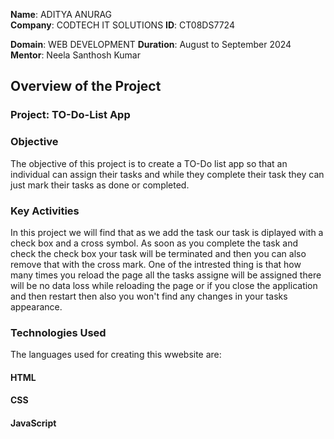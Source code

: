 
**Name**: ADITYA ANURAG  
**Company**: CODTECH IT SOLUTIONS 
**ID**: CT08DS7724 

**Domain**: WEB DEVELOPMENT 
**Duration**: August to September 2024
**Mentor**: Neela Santhosh Kumar


## Overview of the Project
### Project: TO-Do-List App

### Objective
The objective of this project is to create a TO-Do list app so that an individual can assign their tasks and while they complete their task they can just mark their tasks as done or completed.

### Key Activities
In this project we will find that as we add the task our task is diplayed with a check box and a cross symbol.
As soon as you complete the task and check the check box your task will be terminated and then you can also remove that with the cross mark.
One of the intrested thing is that how many times you reload the page all the tasks assigne will be assigned there will be no data loss while reloading the page or if you close the application and then restart then also you won't find any changes in your tasks appearance.

### Technologies Used
The languages used for creating this wwebsite are:
#### HTML
#### CSS
#### JavaScript
